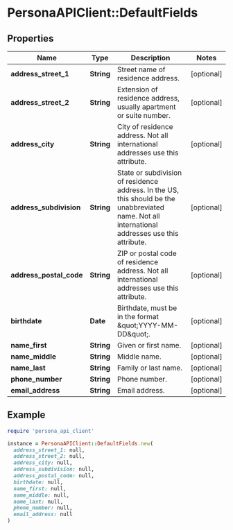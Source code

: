 # PersonaAPIClient::DefaultFields

## Properties

| Name | Type | Description | Notes |
| ---- | ---- | ----------- | ----- |
| **address_street_1** | **String** | Street name of residence address. | [optional] |
| **address_street_2** | **String** | Extension of residence address, usually apartment or suite number. | [optional] |
| **address_city** | **String** | City of residence address. Not all international addresses use this attribute. | [optional] |
| **address_subdivision** | **String** | State or subdivision of residence address. In the US, this should be the unabbreviated name. Not all international addresses use this attribute. | [optional] |
| **address_postal_code** | **String** | ZIP or postal code of residence address. Not all international addresses use this attribute. | [optional] |
| **birthdate** | **Date** | Birthdate, must be in the format \&quot;YYYY-MM-DD\&quot;. | [optional] |
| **name_first** | **String** | Given or first name. | [optional] |
| **name_middle** | **String** | Middle name. | [optional] |
| **name_last** | **String** | Family or last name. | [optional] |
| **phone_number** | **String** | Phone number. | [optional] |
| **email_address** | **String** | Email address. | [optional] |

## Example

```ruby
require 'persona_api_client'

instance = PersonaAPIClient::DefaultFields.new(
  address_street_1: null,
  address_street_2: null,
  address_city: null,
  address_subdivision: null,
  address_postal_code: null,
  birthdate: null,
  name_first: null,
  name_middle: null,
  name_last: null,
  phone_number: null,
  email_address: null
)
```

